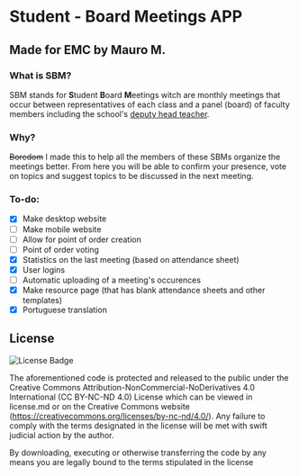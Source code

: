 # Student - Board Meetings APP
## Made for EMC by Mauro M.

### What is SBM?
SBM stands for **S**tudent **B**oard **M**eetings witch are monthly meetings that occur between representatives of each class and a panel (board) of faculty members including the school's [deputy head teacher](https://en.wikipedia.org/wiki/Deputy_head_teacher).

### Why?
~~Boredom~~ I made this to help all the members of these SBMs organize the meetings better. From here you will be able to confirm your presence, vote on topics and suggest topics to be discussed in the next meeting.

### To-do:
* [x] Make desktop website
* [ ] Make mobile website
* [ ] Allow for point of order creation
* [ ] Point of order voting
* [x] Statistics on the last meeting (based on attendance sheet)
* [x] User logins
* [ ] Automatic uploading of a meeting's occurences
* [x] Make resource page (that has blank attendance sheets and other templates)
* [x] Portuguese translation

## License

![License Badge](https://mirrors.creativecommons.org/presskit/buttons/80x15/svg/by-nc-nd.svg)

The aforementioned code is protected and released to the public under the Creative Commons Attribution-NonCommercial-NoDerivatives 4.0 International (CC BY-NC-ND 4.0) License which can be viewed in license.md or on the Creative Commons website (https://creativecommons.org/licenses/by-nc-nd/4.0/). Any failure to comply with the terms designated in the license will be met with swift judicial action by the author.

By downloading, executing or otherwise transferring the code by any means you are legally bound to the terms stipulated in the license
